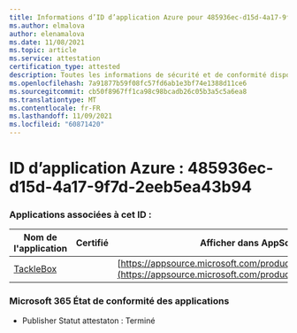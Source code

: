 ```yaml
---
title: Informations d’ID d’application Azure pour 485936ec-d15d-4a17-9f7d-2eeb5ea43b94
ms.author: elmalova
author: elenamalova
ms.date: 11/08/2021
ms.topic: article
ms.service: attestation
certification_type: attested
description: Toutes les informations de sécurité et de conformité disponibles pour 485936ec-d15d-4a17-9f7d-2eeb5ea43b94.
ms.openlocfilehash: 7a91877b59f08fc57fd6ab1e3bf74e1388d11ce6
ms.sourcegitcommit: cb50f8967ff1ca98c98bcadb26c05b3a5c5a6ea8
ms.translationtype: MT
ms.contentlocale: fr-FR
ms.lasthandoff: 11/09/2021
ms.locfileid: "60871420"
---
```

# <a name="azure-app-id-485936ec-d15d-4a17-9f7d-2eeb5ea43b94"></a>ID d’application Azure : 485936ec-d15d-4a17-9f7d-2eeb5ea43b94


### <a name="apps-associated-with-this-id"></a>Applications associées à cet ID :
| **Nom de l'application** | **Certifié** | **Afficher dans AppSource** |
|--------------|---------------|-----------------------|
| [TackleBox](https://docs.microsoft.com/microsoft-365-app-certification/forward/WA200002310) |  | [https://appsource.microsoft.com/product/office/WA200002310](https://appsource.microsoft.com/product/office/WA200002310) |

### <a name="microsoft-365-app-compliance-status"></a>Microsoft 365 État de conformité des applications
- Publisher Statut attestaton : Terminé
